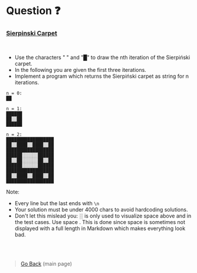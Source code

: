 # Question :question:

### [Sierpinski Carpet](https://en.wikipedia.org/wiki/Sierpi%C5%84ski_carpet)

<br>

- Use the characters " " and "█" to draw the nth iteration of the Sierpiński carpet. 
- In the following you are given the first three iterations. 
- Implement a program which returns the Sierpiński carpet as string for n iterations.

```
n = 0:
██

n = 1:
██████
██░░██
██████

n = 2:
██████████████████
██░░████░░████░░██
██████████████████
██████░░░░░░██████
██░░██░░░░░░██░░██
██████░░░░░░██████
██████████████████
██░░████░░████░░██
██████████████████
```

Note:
   - Every line but the last ends with `\n`
   - Your solution must be under 4000 chars to avoid hardcoding solutions.
   - Don't let this mislead you: ░ is only used to visualize space  above and in the test cases. Use space  . This is done since space is sometimes not displayed with a full length in Markdown which makes everything look bad.
   
   
  
<br><br>
   
> [Go Back](/..) (main page)
